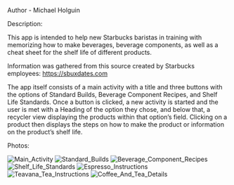 Author - Michael Holguin

Description:

This app is intended to help new Starbucks baristas  in training with memorizing 
how to make beverages, beverage components, as well as a cheat sheet for the shelf 
life of different products.

Information was gathered from this source created by Starbucks employees:
https://sbuxdates.com

The app itself consists of a main activity with a title and three buttons with the
options of Standard Builds, Beverage Component Recipes, and Shelf Life Standards. 
Once a button is clicked, a new activity is started and the user is met with a 
Heading of the option they chose, and below that, a recycler view displaying the
products within that option’s field. Clicking on a product then displays the steps
on how to make the product or information on the product’s shelf life.

Photos:

![Main_Activity](https://github.com/mh623/Starbucks_Trainer_App/assets/78939178/f9d59b39-3f52-4a10-b1f6-608db1dcc7e7)
![Standard_Builds](https://github.com/mh623/Starbucks_Trainer_App/assets/78939178/6512cb22-8103-4735-bd29-6367f354cf3c)
![Beverage_Component_Recipes](https://github.com/mh623/Starbucks_Trainer_App/assets/78939178/b5491d33-e3eb-40ae-a896-af9cefdffce8)
![Shelf_Life_Standards](https://github.com/mh623/Starbucks_Trainer_App/assets/78939178/50188898-05e7-466f-9d0a-243d627d3bb6)
![Espresso_Instructions](https://github.com/mh623/Starbucks_Trainer_App/assets/78939178/95418b1f-76e9-4fac-b815-aaea5713bf8b)
![Teavana_Tea_Instructions](https://github.com/mh623/Starbucks_Trainer_App/assets/78939178/90ecb579-68d1-4667-a3cf-cc99d8464762)
![Coffee_And_Tea_Details](https://github.com/mh623/Starbucks_Trainer_App/assets/78939178/99836dbe-b6c2-4b84-a8cd-62064fd4f230)
